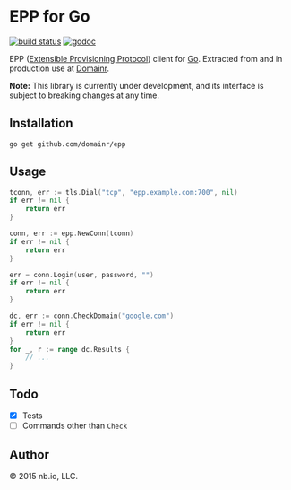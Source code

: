 # EPP for Go

[![build status](https://img.shields.io/circleci/project/domainr/epp/master.svg)](https://circleci.com/gh/domainr/epp)
[![godoc](http://img.shields.io/badge/docs-GoDoc-blue.svg)](https://godoc.org/github.com/domainr/epp)

EPP ([Extensible Provisioning Protocol](https://tools.ietf.org/html/rfc5730)) client for
[Go](https://golang.org/). Extracted from and in production use at [Domainr](https://domainr.com/).

**Note:** This library is currently under development, and its interface is subject to breaking changes at any time.

## Installation

`go get github.com/domainr/epp`

## Usage

```go
tconn, err := tls.Dial("tcp", "epp.example.com:700", nil)
if err != nil {
	return err
}

conn, err := epp.NewConn(tconn)
if err != nil {
	return err
}

err = conn.Login(user, password, "")
if err != nil {
	return err
}

dc, err := conn.CheckDomain("google.com")
if err != nil {
	return err
}
for _, r := range dc.Results {
	// ...
}
```

## Todo

- [X] Tests
- [ ] Commands other than `Check`

## Author

© 2015 nb.io, LLC.
